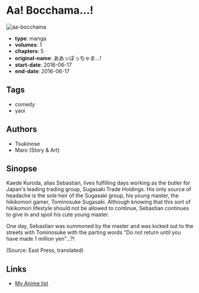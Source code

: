 # Aa! Bocchama...!

![aa-bocchama](https://cdn.myanimelist.net/images/manga/2/220431.jpg)

-   **type**: manga
-   **volumes**: 1
-   **chapters**: 5
-   **original-name**: ああッぼっちゃま…!
-   **start-date**: 2016-06-17
-   **end-date**: 2016-06-17

## Tags

-   comedy
-   yaoi

## Authors

-   Tsukinose
-   Maro (Story & Art)

## Sinopse

Kaede Kuroda, alias Sebastian, lives fulfilling days working as the butler for Japan's leading trading group, Sugasaki Trade Holdings. His only source of headache is the sole heir of the Sugasaki group, his young master, the hikikomori gamer, Tominosuke Sugasaki. Although knowing that this sort of hikikomori lifestyle should not be allowed to continue, Sebastian continues to give in and spoil his cute young master.

One day, Sebastian was summoned by the master and was kicked out to the streets with Tominosuke with the parting words "Do not return until you have made 1 million yen"...?!

(Source: East Press, translated)

## Links

-   [My Anime list](https://myanimelist.net/manga/111539/Aa_Bocchama)
